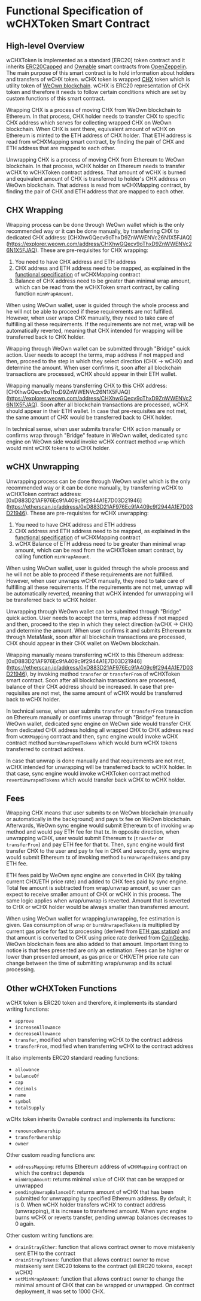 Functional Specification of wCHXToken Smart Contract
=========================================

## High-level Overview
wCHXToken is implemented as a standard [ERC20] token contract and it inherits [ERC20Capped](https://github.com/OpenZeppelin/openzeppelin-contracts/blob/master/contracts/token/ERC20/extensions/ERC20Capped.sol) and [Ownable](https://github.com/OpenZeppelin/openzeppelin-contracts/blob/master/contracts/access/Ownable.sol) smart contracts from [OpenZeppelin](https://openzeppelin.com/). The main purpose of this smart contract is to hold information about holders and transfers of wCHX token. wCHX token is wrapped [CHX](https://github.com/OwnMarket/OwnBlockchain/blob/master/Docs/Concepts/CHX.md) token which is utility token of [WeOwn blockchain](https://github.com/OwnMarket/OwnBlockchain/tree/master/Docs). wCHX is ERC20 representation of CHX token and therefore it needs to follow certain conditions which are set by custom functions of this smart contract.

Wrapping CHX is a process of moving CHX from WeOwn blockchain to Ethereum. In that process, CHX holder needs to transfer CHX to specific CHX address which serves for collecting wrapped CHX on WeOwn blockchain. When CHX is sent there, equivalent amount of wCHX on Ethereum is minted to the ETH address of CHX holder. That ETH address is read from wCHXMapping smart contract, by finding the pair of CHX and ETH address that are mapped to each other. 

Unwrapping CHX is a process of moving CHX from Ethereum to WeOwn blockchain. In that process, wCHX holder on Ethereum needs to transfer wCHX to wCHXToken contract address. That amount of wCHX is burned and equivalent amount of CHX is transferred to holder's CHX address on WeOwn blockchain. That address is read from wCHXMapping contract, by finding the pair of CHX and ETH address that are mapped to each other. 

## CHX Wrapping 

Wrapping process can be done through WeOwn wallet which is the only recommended way or it can be done manually, by transferring CHX to dedicated CHX address: [CHXhwGQecv9oThxD9ZnWWENVc26N1X5FJAQ] (https://explorer.weown.com/address/CHXhwGQecv9oThxD9ZnWWENVc26N1X5FJAQ). These are pre-requisites for CHX wrapping:
1. You need to have CHX address and ETH address
2. CHX address and ETH address need to be mapped, as explained in the [functional specification](wCHXMappingFunctionalSpecification.md) of wCHXMapping contract
3. Balance of CHX address need to be greater than minimal wrap amount, which can be read from the wCHXToken smart contract, by calling function `minWrapAmount`.

When using WeOwn wallet, user is guided through the whole process and he will not be able to proceed if these requirements are not fulfilled. However, when user wraps CHX manually, they need to take care of fulfilling all these requirements. If the requirements are not met, wrap will be automatically reverted, meaning that CHX intended for wrapping will be transferred back to CHX holder.

Wrapping through WeOwn wallet can be submitted through "Bridge" quick action. User needs to accept the terms, map address if not mapped and then, proceed to the step in which they select direction (CHX -> wCHX) and determine the amount. When user confirms it, soon after all blockchain transactions are processed, wCHX should appear in their ETH wallet.

Wrapping manually means transferring CHX to this CHX address: [CHXhwGQecv9oThxD9ZnWWENVc26N1X5FJAQ] (https://explorer.weown.com/address/CHXhwGQecv9oThxD9ZnWWENVc26N1X5FJAQ). Soon after all blockchain transactions are processed, wCHX should appear in their ETH wallet. In case that pre-requisites are not met, the same amount of CHX would be transferred back to CHX holder.

In technical sense, when user submits transfer CHX action manually or confirms wrap through "Bridge" feature in WeOwn wallet, dedicated sync engine on WeOwn side would invoke wCHX contract method `wrap` which would mint wCHX tokens to wCHX holder.

## wCHX Unwrapping

Unwrapping process can be done through WeOwn wallet which is the only recommended way or it can be done manually, by transferring wCHX to wCHXToken contract address: [0xD883D21AF976Ec9fA409c9f2944A1E7D03D21946] (https://etherscan.io/address/0xD883D21AF976Ec9fA409c9f2944A1E7D03D21946). These are pre-requisites for wCHX unwrapping:
1. You need to have CHX address and ETH address
2. CHX address and ETH address need to be mapped, as explained in the [functional specification](wCHXMappingFunctionalSpecification.md) of wCHXMapping contract
3. wCHX Balance of ETH address need to be greater than minimal wrap amount, which can be read from the wCHXToken smart contract, by calling function `minWrapAmount`.

When using WeOwn wallet, user is guided through the whole process and he will not be able to proceed if these requirements are not fulfilled. However, when user unwraps wCHX manually, they need to take care of fulfilling all these requirements. If the requirements are not met, unwrap will be automatically reverted, meaning that wCHX intended for unwrapping will be transferred back to wCHX holder.

Unwrapping through WeOwn wallet can be submitted through "Bridge" quick action. User needs to accept the terms, map address if not mapped and then, proceed to the step in which they select direction (wCHX -> CHX) and determine the amount. When user confirms it and submits Ethereum tx through MetaMask, soon after all blockchain transactions are processed, CHX should appear in their CHX wallet on WeOwn blockchain.

Wrapping manually means transferring wCHX to this Ethereum address: [0xD883D21AF976Ec9fA409c9f2944A1E7D03D21946] (https://etherscan.io/address/0xD883D21AF976Ec9fA409c9f2944A1E7D03D21946), by invoking method `transfer` or `transferFrom` of wCHXToken smart contract. Soon after all blockchain transactions are processed, balance of their CHX address should be increased. In case that pre-requisites are not met, the same amount of wCHX would be transferred back to wCHX holder.

In technical sense, when user submits `transfer` or `transferFrom` transaction on Ethereum manually or confirms unwrap through "Bridge" feature in WeOwn wallet, dedicated sync engine on WeOwn side would transfer CHX from dedicated CHX address holding all wrapped CHX to CHX address read from `wCHXMapping` contract and then, sync engine would invoke wCHX contract method `burnUnwrapedTokens` which would burn wCHX tokens transferred to contract address.

In case that unwrap is done manually and that requirements are not met, wCHX intended for unwrapping will be transferred back to wCHX holder. In that case, sync engine would invoke wCHXToken contract method `revertUnwrapedTokens` which would transfer back wCHX to wCHX holder.

## Fees

Wrapping CHX means that user submits tx on WeOwn blockchain (manually or automatically in the background) and pays tx fee on WeOwn blockchain. Afterwards, WeOwn sync engine would submit Ethereum tx of invoking `wrap` method and would pay ETH fee for that tx. In opposite direction, when unwrapping wCHX, user would submit Ethereum tx (`transfer` or `transferFrom`) and pay ETH fee for that tx. Then, sync engine would first transfer CHX to the user and pay tx fee in CHX and secondly, sync engine would submit Ethereum tx of invoking method `burnUnwrapedTokens` and pay ETH fee.

ETH fees paid by WeOwn sync engine are converted in CHX (by taking current CHX/ETH price rate) and added to CHX fees paid by sync engine. Total fee amount is subtracted from wrap/unwrap amount, so user can expect to receive smaller amount of CHX or wCHX in this process. The same logic applies when wrap/unwrap is reverted. Amount that is reverted to CHX or wCHX holder would be always smaller than transferred amount. 

When using WeOwn wallet for wrapping/unwrapping, fee estimation is given. Gas consumption of `wrap` or `burnUnwrapedTokens` is multiplied by current gas price for fast tx processing (derived from [ETH gas station](https://ethgasstation.info/)) and that amount is converted to CHX using price rate derived from [CoinGecko](https://www.coingecko.com/en/coins/own/eth). WeOwn blockchain fees are also added to that amount. Important thing to notice is that fees presented are only an estimation. Fees can be higher or lower than presented amount, as gas price or CHX/ETH price rate can change between the time of submitting wrap/unwrap and its actual processing.

## Other wCHXToken Functions
wCHX token is ERC20 token and therefore, it implements its standard writing functions:
- `approve`
- `increaseAllowance`
- `decreaseAllowance`
- `transfer`, modified when transferring wCHX to the contract address
- `transferFrom`, modified when transferring wCHX to the contract address

It also implements ERC20 standard reading functions:
- `allowance`
- `balanceOf`
- `cap`
- `decimals`
- `name`
- `symbol`
- `totalSupply`

wCHx token inherits Ownable contract and implements its functions:
- `renounceOwnership`
- `transferOwnership`
- `owner`

Other custom reading functions are:
- `addressMapping`: returns Ethereum address of `wCHXMapping` contract on which the contract depends
- `minWrapAmount`: returns minimal value of CHX that can be wrapped or unwrapped
- `pendingUnwrapBalanceOf`: returns amount of wCHX that has been submitted for unwrapping by specified Ethereum address. By default, it is 0. When wCHX holder transfers wCHX to contract address (unwrapping), it is increase to transferred amount. When sync engine burns wCHX or reverts transfer, pending unwrap balances decreases to 0 again.

Other custom writing functions are:
- `drainStrayEther`: function that allows contract owner to move mistakenly sent ETH to the contract
- `drainStrayTokens`: function that allows contract owner to move mistakenly sent ERC20 tokens to the contract (all ERC20 tokens, except wCHX)
- `setMinWrapAmount`: function that allows contract owner to change the minimal amount of CHX that can be wrapped or unwrapped. On contract deployment, it was set to 1000 CHX.
